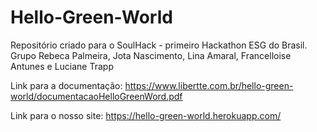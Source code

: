 # Hello-Green-World
Repositório criado para o SoulHack - primeiro Hackathon ESG do Brasil. Grupo Rebeca Palmeira, Jota Nascimento, Lina Amaral, Francelloise Antunes e Luciane Trapp

Link para a documentação: https://www.libertte.com.br/hello-green-world/documentacaoHelloGreenWord.pdf

Link para o nosso site: https://hello-green-world.herokuapp.com/
